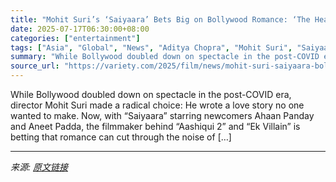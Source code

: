 ```yaml
---
title: "Mohit Suri’s ‘Saiyaara’ Bets Big on Bollywood Romance: ‘The Heart Still Aches in the Same Place’"
date: 2025-07-17T06:30:00+08:00
categories: ["entertainment"]
tags: ["Asia", "Global", "News", "Aditya Chopra", "Mohit Suri", "Saiyaara", "Yash Raj Films"]
summary: "While Bollywood doubled down on spectacle in the post-COVID era, director Mohit Suri made a radical choice: He wrote a love story no one wanted to make. Now, with &#8220;Saiyaara&#8221; starring newco"
source_url: "https://variety.com/2025/film/news/mohit-suri-saiyaara-bollywood-romance-1236462355/"
---
```


While Bollywood doubled down on spectacle in the post-COVID era, director Mohit Suri made a radical choice: He wrote a love story no one wanted to make. Now, with &#8220;Saiyaara&#8221; starring newcomers Ahaan Panday and Aneet Padda, the filmmaker behind &#8220;Aashiqui 2&#8221; and &#8220;Ek Villain&#8221; is betting that romance can cut through the noise of [&#8230;]

---

*来源: [原文链接](https://variety.com/2025/film/news/mohit-suri-saiyaara-bollywood-romance-1236462355/)*
